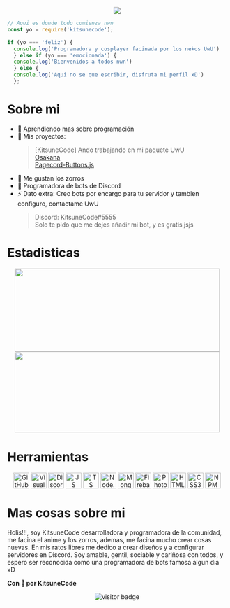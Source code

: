 <p align="center">
    <img src="https://raw.githubusercontent.com/KitsuneCode/KitsuneCode/main/img/KitsuneCodeIcon.gif">
</p>

```js
// Aqui es donde todo comienza nwn
const yo = require('kitsunecode');

if (yo === 'feliz') {
  console.log('Programadora y cosplayer facinada por los nekos UwU')
  } else if (yo === 'emocionada') {
  console.log('Bienvenidos a todos nwn')
  } else {
  console.log('Aqui no se que escribir, disfruta mi perfil xD')
  };
```
# Sobre mi
- 🌱 Aprendiendo mas sobre programación
- 📣 Mis proyectos: 
   > [KitsuneCode] Ando trabajando en mi paquete UwU <!-- (https://www.npmjs.com/package/kitsunecode) --> <br />
   > [Osakana](https://github.com/KitsuneCode/Osakana) <br />
   > [Pagecord-Buttons.js](https://github.com/KitsuneCode/pagecord-buttons.js) <br />
- 🦊 Me gustan los zorros
- 🤖 Programadora de bots de Discord
- ⚡ Dato extra: Creo bots por encargo para tu servidor y tambien configuro, contactame UwU
    > Discord: KitsuneCode#5555 <br />
    > Solo te pido que me dejes añadir mi bot, y es gratis jsjs


# Estadisticas
<p align="center">
    <a style="text-decoration: none;" href="https://kitsunecode.glitch.me">
        <img width=470 height=190 align="center" src="https://github-readme-stats.vercel.app/api?username=KitsuneCode&theme=maroongold&show_icons=true&bg_color=0D1117&hide_border=true&locale=es&custom_title=Mis%20estadisticas%20UwU" />
    </a>
    <a href="https://kitsunecode.glitch.me">
        <img width=470 height=185 align="center" src="https://github-readme-stats.vercel.app/api/top-langs/?username=KitsuneCode&theme=maroongold&layout=compact&bg_color=0D1117&hide_border=true&custom_title=Mis%20lenguajes%20UwU" />
    </a>
</p>

# Herramientas
<p align="center">
    <img align="center" alt="GitHub" width="36px" src="https://image.flaticon.com/icons/png/512/25/25231.png" />
    <img align="center" alt="Visual Studio Code" width="36px" src="https://i.imgur.com/LwSdAlE.png" />
    <img align="center" alt="Discord.js" width="36px" src="https://i.imgur.com/SI1DZf3.png" />
    <img align="center" alt="JS" width="36px" src="https://i.imgur.com/3u1wzwE.png" />
    <img align="center" alt="TS" width="36px" src="https://i.imgur.com/vSgFULR.png" />
    <img align="center" alt="Node.js" width="36px" src="https://cdn.iconscout.com/icon/free/png-512/node-js-1-1174935.png" /> 
    <img align="center" alt="MongoDB" width="36px" src="https://lesliezarate.github.io/Portafolio/static/iconos/mongo.png" />
    <img align="center" alt="Firebase" width="36px" src="https://i.imgur.com/1RVXvxS.png" /> 
    <img align="center" alt="Photoshop" width="36px" src="https://upload.wikimedia.org/wikipedia/commons/thumb/a/af/Adobe_Photoshop_CC_icon.svg/2101px-Adobe_Photoshop_CC_icon.svg.png" />
    <img align="center" alt="HTML5" width="36px" src="https://image.flaticon.com/icons/png/512/1216/1216733.png" />
    <img align="center" alt="CSS3" width="36px" src="https://raw.githubusercontent.com/KitsuneCode/KitsuneCode/main/img/pngwing.com.png" />
    <img align="center" alt="NPM" width="36px" src="https://seekicon.com/free-icon-download/npm_5.svg" /> <br />
</p>

# Mas cosas sobre mi
Holis!!!, soy KitsuneCode desarrolladora y programadora de la comunidad, me facina el anime y los zorros, ademas, me facina mucho crear cosas nuevas.
En mis ratos libres me dedico a crear diseños y a configurar servidores en Discord. Soy amable, gentil, sociable y cariñosa con todos, y espero ser reconocida como una programadora de bots famosa algun dia xD

**Con 🧡 por KitsuneCode**

<p align='center'>
  <img src="https://visitor-badge.glitch.me/badge?page_id=KitsuneCode" alt="visitor badge"/>
</p>
<!--
**KitsuneCode/KitsuneCode** is a ✨ _special_ ✨ repository because its `README.md` (this file) appears on your GitHub profile.

Here are some ideas to get you started:

- 🔭 I’m currently working on ...
- 🌱 I’m currently learning ...
- 👯 I’m looking to collaborate on ...
- 🤔 I’m looking for help with ...
- 💬 Ask me about ...
- 📫 How to reach me: ...
- 😄 Pronouns: ...
- ⚡ Fun fact: ...
-->
